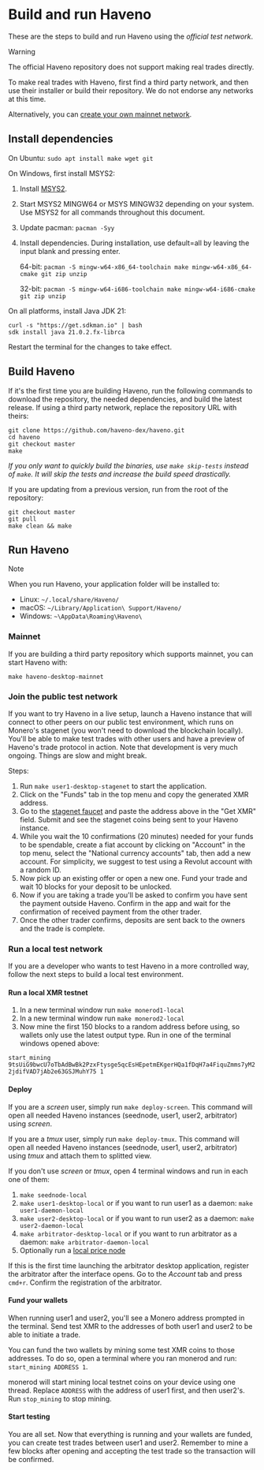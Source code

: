 # Build and run Haveno

These are the steps to build and run Haveno using the *official test network*.

> [!warning]
> The official Haveno repository does not support making real trades directly.
> 
> To make real trades with Haveno, first find a third party network, and then use their installer or build their repository.  We do not endorse any networks at this time.
> 
> Alternatively, you can [create your own mainnet network](create-mainnet.md).

## Install dependencies

On Ubuntu: `sudo apt install make wget git`

On Windows, first install MSYS2:
  1. Install [MSYS2](https://www.msys2.org/).
  2. Start MSYS2 MINGW64 or MSYS MINGW32 depending on your system. Use MSYS2 for all commands throughout this document.
  4. Update pacman: `pacman -Syy`
  5. Install dependencies. During installation, use default=all by leaving the input blank and pressing enter.

      64-bit: `pacman -S mingw-w64-x86_64-toolchain make mingw-w64-x86_64-cmake git zip unzip`

      32-bit: `pacman -S mingw-w64-i686-toolchain make mingw-w64-i686-cmake git zip unzip`

On all platforms, install Java JDK 21:

```
curl -s "https://get.sdkman.io" | bash
sdk install java 21.0.2.fx-librca
```

Restart the terminal for the changes to take effect.

## Build Haveno

If it's the first time you are building Haveno, run the following commands to download the repository, the needed dependencies, and build the latest release. If using a third party network, replace the repository URL with theirs:

```
git clone https://github.com/haveno-dex/haveno.git
cd haveno
git checkout master
make
```

*If you only want to quickly build the binaries, use `make skip-tests` instead of `make`. It will skip the tests and increase the build speed drastically.*

If you are updating from a previous version, run from the root of the repository:

```
git checkout master
git pull
make clean && make
```

## Run Haveno

> [!note]
> When you run Haveno, your application folder will be installed to:
> * Linux: `~/.local/share/Haveno/`
> * macOS: `~/Library/Application\ Support/Haveno/`
> * Windows: `~\AppData\Roaming\Haveno\`

### Mainnet

If you are building a third party repository which supports mainnet, you can start Haveno with:

```
make haveno-desktop-mainnet
```

### Join the public test network

If you want to try Haveno in a live setup, launch a Haveno instance that will connect to other peers on our public test environment, which runs on Monero's stagenet (you won't need to download the blockchain locally). You'll be able to make test trades with other users and have a preview of Haveno's trade protocol in action. Note that development is very much ongoing. Things are slow and might break.

Steps:

1. Run `make user1-desktop-stagenet` to start the application.
2. Click on the "Funds" tab in the top menu and copy the generated XMR address.
3. Go to the [stagenet faucet](https://stagenet-faucet.xmr-tw.org) and paste the address above in the "Get XMR" field. Submit and see the stagenet coins being sent to your Haveno instance.
4. While you wait the 10 confirmations (20 minutes) needed for your funds to be spendable, create a fiat account by clicking on "Account" in the top menu, select the "National currency accounts" tab, then add a new account. For simplicity, we suggest to test using a Revolut account with a random ID.
5. Now pick up an existing offer or open a new one. Fund your trade and wait 10 blocks for your deposit to be unlocked.
6. Now if you are taking a trade you'll be asked to confirm you have sent the payment outside Haveno. Confirm in the app and wait for the confirmation of received payment from the other trader.
7. Once the other trader confirms, deposits are sent back to the owners and the trade is complete.

### Run a local test network

If you are a developer who wants to test Haveno in a more controlled way, follow the next steps to build a local test environment.

#### Run a local XMR testnet

1. In a new terminal window run `make monerod1-local`
1. In a new terminal window run `make monerod2-local`
3. Now mine the first 150 blocks to a random address before using, so wallets only use the latest output type. Run in one of the terminal windows opened above:

`start_mining 9tsUiG9bwcU7oTbAdBwBk2PzxFtysge5qcEsHEpetmEKgerHQa1fDqH7a4FiquZmms7yM22jdifVAD7jAb2e63GSJMuhY75 1`

#### Deploy

If you are a *screen* user, simply run `make deploy-screen`. This command will open all needed Haveno instances (seednode, user1, user2, arbitrator) using *screen*.

If you are a *tmux* user, simply run `make deploy-tmux`. This command will open all needed Haveno instances (seednode, user1, user2, arbitrator) using *tmux* and attach them to splitted view.

If you don't use *screen* or *tmux*, open 4 terminal windows and run in each one of them:

  1. `make seednode-local`
  2. `make user1-desktop-local` or if you want to run user1 as a daemon: `make user1-daemon-local`
  3. `make user2-desktop-local` or if you want to run user2 as a daemon: `make user2-daemon-local`
  4. `make arbitrator-desktop-local` or if you want to run arbitrator as a daemon: `make arbitrator-daemon-local`
  5. Optionally run a [local price node](https://github.com/haveno-dex/haveno-pricenode/blob/main/README.md)

If this is the first time launching the arbitrator desktop application, register the arbitrator after the interface opens. Go to the *Account* tab and press `cmd+r`. Confirm the registration of the arbitrator.

#### Fund your wallets

When running user1 and user2, you'll see a Monero address prompted in the terminal. Send test XMR to the addresses of both user1 and user2 to be able to initiate a trade.

You can fund the two wallets by mining some test XMR coins to those addresses. To do so, open a terminal where you ran monerod and run: `start_mining ADDRESS 1`.

monerod will start mining local testnet coins on your device using one thread. Replace `ADDRESS` with the address of user1 first, and then user2's. Run `stop_mining` to stop mining.

#### Start testing

You are all set. Now that everything is running and your wallets are funded, you can create test trades between user1 and user2. Remember to mine a few blocks after opening and accepting the test trade so the transaction will be confirmed.
